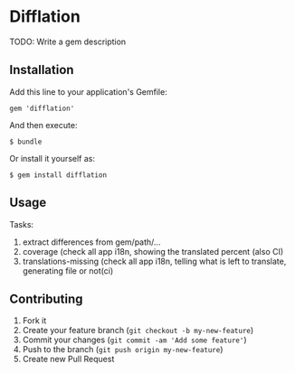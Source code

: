 # Difflation

TODO: Write a gem description

## Installation

Add this line to your application's Gemfile:

    gem 'difflation'

And then execute:

    $ bundle

Or install it yourself as:

    $ gem install difflation

## Usage

Tasks:
  1. extract differences from gem/path/...
  2. coverage (check all app i18n, showing the translated percent (also CI)
  3. translations-missing (check all app i18n, telling what is left to translate, generating file or not(ci)






## Contributing

1. Fork it
2. Create your feature branch (`git checkout -b my-new-feature`)
3. Commit your changes (`git commit -am 'Add some feature'`)
4. Push to the branch (`git push origin my-new-feature`)
5. Create new Pull Request

